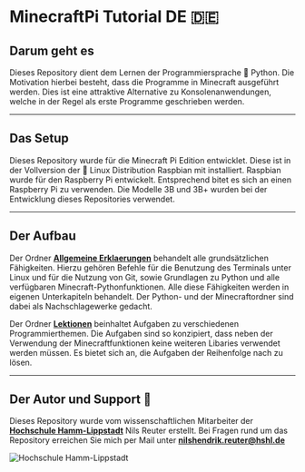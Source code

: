 # **MinecraftPi Tutorial DE** 🇩🇪

## Darum geht es

Dieses Repository dient dem Lernen der Programmiersprache 🐍 Python. Die Motivation hierbei besteht, dass die Programme in Minecraft ausgeführt werden. Dies ist eine attraktive Alternative zu Konsolenanwendungen, welche in der Regel als erste Programme geschrieben werden.

---

## Das Setup

Dieses Repository wurde für die Minecraft Pi Edition entwicklet. Diese ist in der Vollversion der 🐧 Linux Distribution Raspbian mit installiert. Raspbian wurde für den Raspberry Pi entwickelt. Entsprechend bitet es sich an einen Raspberry Pi zu verwenden. Die Modelle 3B und 3B+ wurden bei der Entwicklung dieses Repositories verwendet.

---

## Der Aufbau

Der Ordner **[Allgemeine Erklaerungen](https://github.com/MasterLeader09/MinecraftPi_Tutorial_DE/tree/master/Allgemeine%20Erklaerungen)** behandelt alle grundsätzlichen Fähigkeiten. Hierzu gehören Befehle für die Benutzung des Terminals unter Linux und für die Nutzung von Git, sowie Grundlagen zu Python und alle verfügbaren Minecraft-Pythonfunktionen. Alle diese Fähigkeiten werden in eigenen Unterkapiteln behandelt. Der Python- und der Minecraftordner sind dabei als Nachschlagewerke gedacht.

Der Ordner **[Lektionen](https://github.com/MasterLeader09/MinecraftPi_Tutorial_DE/tree/master/Lektionen)** beinhaltet Aufgaben zu verschiedenen Programmierthemen. Die Aufgaben sind so konzipiert, dass neben der Verwendung der Minecraftfunktionen keine weiteren Libaries verwendet werden müssen. Es bietet sich an, die Aufgaben der Reihenfolge nach zu lösen.

---

## Der Autor und Support 🧐
Dieses Repository wurde vom wissenschaftlichen Mitarbeiter der **[Hochschule Hamm-Lippstadt](https://www.hshl.de/)** Nils Reuter erstellt. Bei Fragen rund um das Repository erreichen Sie mich per Mail unter **nilshendrik.reuter@hshl.de**

![Hochschule Hamm-Lippstadt](https://upload.wikimedia.org/wikipedia/commons/e/e5/HSHL_Logo.jpg "HSHL")